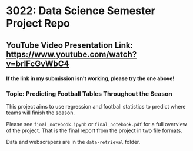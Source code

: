# 3022: Data Science Semester Project Repo

## YouTube Video Presentation Link: https://www.youtube.com/watch?v=brlFcGvWbC4
#### If the link in my submission isn't working, please try the one above!

### Topic: Predicting Football Tables Throughout the Season

This project aims to use regression and football statistics to predict where teams will finish the season.

Please see `final_notebook.ipynb` or `final_notebook.pdf` for a full overview of the project. That is the final report from the project in two file formats.

Data and webscrapers are in the `data-retrieval` folder.
